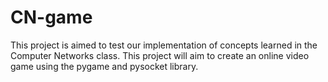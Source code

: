 # CN-game
This project is aimed to test our implementation of concepts learned in the Computer Networks class. This project will aim to create an online video game using the pygame and pysocket library. 
